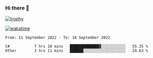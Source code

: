 ### Hi there 👋

[![trophy](https://github-profile-trophy.vercel.app/?username=cxnky&theme=dracula)](https://github.com/ryo-ma/github-profile-trophy)

[![wakatime](https://wakatime.com/badge/user/1c39c599-5497-41b9-a5be-2c4676e7fd23.svg)](https://wakatime.com/@1c39c599-5497-41b9-a5be-2c4676e7fd23)
<!--START_SECTION:waka-->

```text
From: 11 September 2022 - To: 18 September 2022

C#           7 hrs 10 mins   █████████████▓░░░░░░░░░░░   55.25 %
Other        3 hrs 11 mins   ██████░░░░░░░░░░░░░░░░░░░   24.63 %
```

<!--END_SECTION:waka-->
